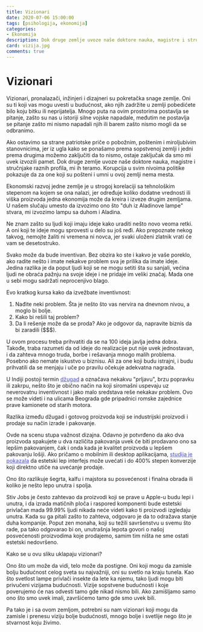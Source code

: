 ```yaml
---
title: Vizionari
date: 2020-07-06 15:00:00
tags: [psihologija, ekonomija]
categories:
- Ekonomija 
description: Dok druge zemlje uvoze naše doktore nauka, magistre i stručnjake raznih profila, mi ih teramo...
card: vizija.jpg
comments: true
---
```


<style>
    .img-mb-14 { margin-bottom: 14px; }
    a { color: #6463ce; font-weight: 500; }
</style>

# Vizionari

Vizionari, pronalazači, inžinjeri i dizajneri su pokretačka snage zemlje. Oni su ti koji vas mogu uvesti u budućnost, ako njih zadržite u zemlji pobedićete bilo koju bitku ili neprijatelja. Mnogo puta na ovim prostorima postavlja se pitanje, zašto su nas u istoriji silne vojske napadale, međutim ne postavlja se pitanje zašto mi nismo napadali njih ili barem zašto nismo mogli da se odbranimo. 

Ako ostavimo sa strane patriotske priče o pobožnim, poštenim i miroljubivim stanovnicima, jer iz ugla kako se ponašamo prema sopstvenoj zemlji i jedni prema drugima možemo zaključiti da to nismo, ostaje zaključak da smo mi uvek izvozili pamet. Dok druge zemlje uvoze naše doktore nauka, magistre i stručnjake raznih profila, mi ih teramo. Korupcija u svim nivoima politike pokazuje da za one koji su pošteni i umni u ovoj zemlji nema mesta. 

Ekonomski razvoj jedne zemlje je u strogoj korelaciji sa tehnološkim stepenom na kojem se ona nalazi, jer određuje koliko dodatne vrednosti ili viška proizvoda jedna ekonomija može da kreira i izveze drugim zemljama. U našem slučaju umesto da izvozimo ono što "duh iz Aladinove lampe" stvara, mi izvozimo lampu sa duhom i Aladina.

Ne znam zašto su ljudi koji imaju ideje kako uraditi nešto novo veoma retki. A oni koji te ideje mogu sprovesti u delo su još ređi. Ako prepoznate nekog takvog, nemojte žaliti ni vremena ni novca, jer svaki uloženi zlatnik vrati će vam se desetostruko.

Svako može da bude inventivan. Bez obzira ko ste i kakvo je vaše poreklo, ako radite nešto i imate nekakve problem sva je prilika da imate ideje. Jedina razlika je da poput ljudi koji se ne mogu setiti šta su sanjali, većina ljudi ne obraća pažnju na svoje ideje i ne pridaje im veliki značaj. Mada one u sebi mogu sadržati neprocenjivo blago.

Evo kratkog kursa kako da izvežbate inventivnost:
1. Nađite neki problem. Šta je nešto što vas nervira na dnevnom nivou, a moglo bi bolje.
2. Kako bi rešili taj problem?
3. Da li rešenje može da se proda? Ako je odgovor da, napravite biznis da bi zaradili ($$$).

U ovom procesu treba prihvatiti da se na 100 ideja javlja jedna dobra. Takođe, traba razumeti da od ideje do realizacije put nije uvek jednostavan, i da zahteva mnogo truda, borbe i rešavanja mnogo malih problema. Posebno ako nemate iskustvo u biznisu. Ali za one koji budu istrajni, i budu prihvatili da se menjaju i uče po pravilu očekuje adekvatna nagrada.

U Indiji postoji termin [džugad](https://en.wikipedia.org/wiki/Jugaad) a označava nekakvu "prljavu", brzu popravku ili zakrpu, nešto što je obično način na koji siromašni uspevaju uz neverovatnu inventivnost i jako malo sredstava reše nekakav problem. Ovo se može videti i na ulicama Beograda gde pripadnici romske zajednice prave kamionete od starih motora.

Razlika između džugad i gotovog proizvoda koji se industrijski proizvodi i prodaje su način izrade i pakovanje. 

Ovde na scenu stupa važnost dizajna. Odavno je potvrđeno da ako dva proizvoda spakujete u dva različita pakovanja uvek će biti prodavano ono sa lepšim pakovanjem, čak i onda kada je kvalitet proizvoda u lepšem pakovanju lošiji. Ako pričamo o mobilnim ili desktop aplikacijama, [studija je pokazala](https://www.forrester.com/report/The+Six+Steps+For+Justifying+Better+UX/-/E-RES117708#) da estetski lep interfejs može uvećati i do 400% stepen konverzije koji direktno utiče na uvećanje prodaje.     

Ono što razlikuje šegrta, kalfu i majstora su posvećenost i finalna obrada ili koliko je nešto lepo unutra i spolja. 

Stiv Jobs je često zahtevao da proizvodi koji se prave u Apple-u budu lepi i unutra, i da izrada matičnih ploča i raspored komponenti bude estetski privlačan mada 99.99% ljudi nikada neće videti kako ti proizvodi izgledaju unutra. Kada su ga pitali zašto to zahteva, odgovaro je da to odražava stanje duha kompanije. Poput zen monaha, koji su težili savršenstvu u svemu što rade, pa tako odgovarao bi on, unutrašnja lepota govori o našoj posvećenosti proizvodima koje prodajemo, samim tim ništa ne sme ostati estetski nedovršeno.

Kako se u ovu sliku uklapaju vizionari?

Ono što um može da vidi, telo može da postigne. Oni koji mogu da zamisle bolju budućnost celog sveta su najvažniji, oni su svetlo na kraju tunela. Kao što svetlost lampe privlači insekte da lete ka njemu, tako ljudi mogu biti privučeni vizijama budućnosti. Vizije sopstvene budućnosti i koje poverujemo će nas odvesti tamo gde nikad nismo bili. Ako zamišljamo samo ono što smo uvek imali, završićemo tamo gde smo uvek bili. 

Pa tako je i sa ovom zemljom, potrebni su nam vizionari koji mogu da zamisle i prenesu viziju bolje budućnosti, mnogo bolje i svetlije nego što je stvarnost koju živimo.
